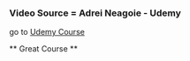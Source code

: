### Video Source = Adrei Neagoie - Udemy 

go to [Udemy Course](https://www.udemy.com/course/complete-react-developer-zero-to-mastery/learn/lecture/14987272?start=15#overview)

** Great Course **

